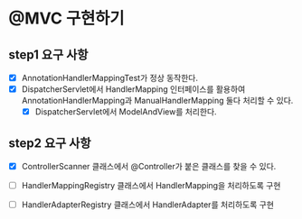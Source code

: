 # @MVC 구현하기

## step1 요구 사항 
- [x] AnnotationHandlerMappingTest가 정상 동작한다.
- [x] DispatcherServlet에서 HandlerMapping 인터페이스를 활용하여 AnnotationHandlerMapping과 ManualHandlerMapping 둘다 처리할 수 있다.
    - [x] DispatcherServlet에서 ModelAndView를 처리한다. 

## step2 요구 사항 
- [x] ControllerScanner 클래스에서 @Controller가 붙은 클래스를 찾을 수 있다. 
- [ ] HandlerMappingRegistry 클래스에서 HandlerMapping을 처리하도록 구현
- [ ] HandlerAdapterRegistry 클래스에서 HandlerAdapter를 처리하도록 구현 









